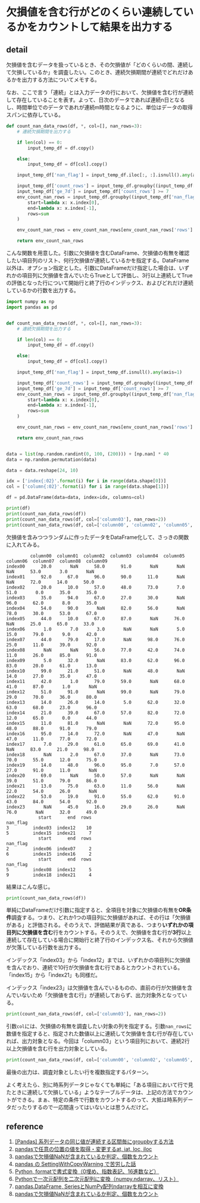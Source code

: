 # 欠損値を含む行がどのくらい連続しているかをカウントして結果を出力する

## detail

欠損値を含むデータを扱っているとき、その欠損値が「どのくらいの間、連続して欠損しているか」を調査したい。このとき、連続欠損期間が連続でどれだけあるかを出力する方法についてメモする。

なお、ここで言う「連続」とは入力データの行において、欠損値を含む行が連続して存在していることを表す。よって、日次のデータであれば連続n日となるし、時間単位でのデータであれが連続m時間となるように、単位はデータの取得スパンに依存している。

```python
def count_nan_data_rows(df, *, col=[], nan_rows=3):
    # 連続欠損期間を出力する

    if len(col) == 0:
        input_temp_df = df.copy()

    else:
        input_temp_df = df[col].copy()

    input_temp_df['nan_flag'] = input_temp_df.iloc[:, :].isnull().any(axis=1)

    input_temp_df['count_rows'] = input_temp_df.groupby((input_temp_df['nan_flag'] != input_temp_df['nan_flag'].shift()).cumsum())['nan_flag'].transform(sum)
    input_temp_df['ge_7d'] = input_temp_df['count_rows'] >= 7
    env_count_nan_rows = input_temp_df.groupby((input_temp_df['nan_flag'] != input_temp_df['nan_flag'].shift()).cumsum())['nan_flag'].agg(
        start=lambda x: x.index[0],
        end=lambda x: x.index[-1],
        rows=sum
    )

    env_count_nan_rows = env_count_nan_rows[env_count_nan_rows['rows'] >= nan_rows]

    return env_count_nan_rows
```

こんな関数を用意した。引数に欠損値を含むDataFrame、欠損値の有無を確認したい項目列のリスト、何行欠損値が連続しているかを指定する。DataFrame以外は、オプション指定とした。引数にDataFrameだけ指定した場合は、いずれかの項目列に欠損値を含んでいたらTrueとして評価し、3行以上連続してTrueの評価となった行について開始行と終了行のインデックス、およびどれだけ連続しているかの行数を出力する。

```python
import numpy as np
import pandas as pd


def count_nan_data_rows(df, *, col=[], nan_rows=3):
    # 連続欠損期間を出力する

    if len(col) == 0:
        input_temp_df = df.copy()

    else:
        input_temp_df = df[col].copy()

    input_temp_df['nan_flag'] = input_temp_df.isnull().any(axis=1)

    input_temp_df['count_rows'] = input_temp_df.groupby((input_temp_df['nan_flag'] != input_temp_df['nan_flag'].shift()).cumsum())['nan_flag'].transform(sum)
    input_temp_df['ge_7d'] = input_temp_df['count_rows'] >= 7
    env_count_nan_rows = input_temp_df.groupby((input_temp_df['nan_flag'] != input_temp_df['nan_flag'].shift()).cumsum())['nan_flag'].agg(
        start=lambda x: x.index[0],
        end=lambda x: x.index[-1],
        rows=sum
    )

    env_count_nan_rows = env_count_nan_rows[env_count_nan_rows['rows'] >= nan_rows]

    return env_count_nan_rows


data = list(np.random.randint(0, 100, (200))) + [np.nan] * 40
data = np.random.permutation(data)

data = data.reshape(24, 10)

idx = ['index{:02}'.format(i) for i in range(data.shape[0])]
col = ['column{:02}'.format(i) for i in range(data.shape[1])]

df = pd.DataFrame(data=data, index=idx, columns=col)

print(df)
print(count_nan_data_rows(df))
print(count_nan_data_rows(df, col=['column03'], nan_rows=2))
print(count_nan_data_rows(df, col=['column00', 'column02', 'column05', 'column09'], nan_rows=4))

```

欠損値を含みつつランダムに作ったデータをDataFrame化して、さっきの関数に入れてみる。

```console
         column00  column01  column02  column03  column04  column05  column06  column07  column08  column09
index00      20.0       NaN      58.0      91.0       NaN       NaN       NaN      53.0       3.0       NaN
index01      92.0      67.0      96.0      90.0      11.0       NaN       NaN      72.0      14.0      50.0
index02      20.0      10.0      57.0      48.0      73.0       7.0      51.0       0.0      35.0      35.0
index03      35.0      94.0      67.0      27.0      30.0       NaN      96.0      62.0       8.0      35.0
index04      54.0      90.0       NaN      82.0      56.0       NaN      78.0      30.0      53.0      67.0
index05      44.0      10.0      67.0      87.0       NaN      76.0       NaN      25.0      65.0      33.0
index06       1.0       7.0       3.0       NaN       NaN       5.0      15.0      79.0       9.0      42.0
index07      44.0      79.0      17.0       NaN      98.0      76.0      25.0      11.0      39.0      92.0
index08       NaN       NaN      56.0      77.0      42.0      74.0      11.0      26.0      85.0      91.0
index09       5.0      32.0       NaN      83.0      62.0      96.0      83.0      20.0      61.0      13.0
index10      99.0      21.0      51.0       NaN      48.0       NaN      14.0      27.0      35.0      47.0
index11      42.0       1.0      79.0      59.0       NaN      68.0      41.0      87.0       1.0       NaN
index12      51.0      91.0       NaN      99.0       NaN      79.0      29.0      70.0      36.0      80.0
index13      14.0      26.0      14.0       5.0      62.0      32.0      63.0      68.0      23.0      96.0
index14      21.0      39.0      67.0      57.0      82.0      72.0      12.0      65.0       0.0      44.0
index15      11.0      81.0       NaN       NaN      72.0      95.0      48.0      88.0      91.0      79.0
index16      95.0      14.0      72.0       NaN      47.0       NaN      47.0      11.0      77.0      72.0
index17       7.0      29.0      61.0      65.0      69.0      41.0       NaN      83.0      21.0      98.0
index18       NaN       2.0      67.0      37.0       NaN      73.0      70.0      55.0      12.0      75.0
index19      14.0      48.0      96.0      95.0       7.0      57.0      27.0      91.0      11.0       NaN
index20      69.0       NaN      50.0      57.0       NaN       NaN      39.0      51.0      79.0      86.0
index21      13.0      75.0      63.0      11.0      56.0       NaN      22.0      54.0      26.0       NaN
index22      53.0      19.0      91.0      55.0      62.0      91.0      43.0      84.0      54.0      92.0
index23       NaN      45.0      16.0      29.0      26.0       NaN      76.0       NaN      32.0      49.0
            start      end  rows
nan_flag                        
3         index03  index12    10
5         index15  index21     7
            start      end  rows
nan_flag                        
2         index06  index07     2
6         index15  index16     2
            start      end  rows
nan_flag                        
5         index08  index12     5
9         index18  index21     4
```

結果はこんな感じ。

```python
print(count_nan_data_rows(df))
```

単純にDataFrameだけ引数に指定すると、全項目を対象に欠損値の有無を**OR条件**調査する。つまり、どれか1つの項目列に欠損値があれば、その行は「欠損値がある」と評価される。そのうえで、評価結果が真である、つまり**いずれかの項目列に欠損値を含む**行をカウントする。そのうえで、欠損値を含む行が**3行**以上連続して存在している場合に開始行と終了行のインデックス名、それから欠損値が欠落している行数を出力する。

インデックス「index03」から「index12」までは、いずれかの項目列に欠損値を含んでおり、連続で10行が欠損値を含む行であるとカウントされている。「index15」から「index21」も同様だ。

インデックス「index23」は欠損値を含んでいるものの、直前の行が欠損値を含んでいないため「欠損値を含む行」が連続しておらず、出力対象外となっている。

```python
print(count_nan_data_rows(df, col=['column03'], nan_rows=2))
```

引数`col`には、欠損値の有無を調査したい対象の列を指定する。引数`nan_rows`に数値を指定すると、指定された数値以上に連続して欠損値を含む行が存在していれば、出力対象となる。今回は「column03」という項目列において、連続2行以上欠損値を含む行を出力対象としている。

```python
print(count_nan_data_rows(df, col=['column00', 'column02', 'column05', 'column09'], nan_rows=4))
```
最後の出力は、調査対象としたい行を複数指定するパターン。

よく考えたら、別に時系列データじゃなくても単純に「ある項目において行で見たときに連続して欠損している」ようなテーブルデータは、上記の方法でカウントができる。まぁ、特定の条件で行数をカウントするのって、大抵は時系列データだったりするので一応間違ってはいないとは思うんだけど。

## reference

1. [[Pandas] 系列データの同じ値が連続する区間毎にgroupbyする方法](http://ynomura.dip.jp/archives/2020/08/pandas-groupby.html)
2. [pandasで任意の位置の値を取得・変更するat, iat, loc, iloc](https://note.nkmk.me/python-pandas-at-iat-loc-iloc/)
3. [pandasで欠損値NaNが含まれているか判定、個数をカウント](https://note.nkmk.me/python-pandas-nan-judge-count/)
4. [pandas の SettingWithCopyWarning で苦労した話](https://qiita.com/HEM_SP/items/56cd62a1c000d342bd70)
5. [Python, formatで書式変換（0埋め、指数表記、16進数など）](https://note.nkmk.me/python-format-zero-hex/)
6. [Pythonで一次元配列を二次元配列に変換（numpy.ndarray、リスト）](https://note.nkmk.me/python-list-ndarray-1d-to-2d/)
7. [pandas.DataFrame, SeriesとNumPy配列ndarrayを相互に変換](https://note.nkmk.me/python-pandas-numpy-conversion/)
8. [pandasで欠損値NaNが含まれているか判定、個数をカウント](https://note.nkmk.me/python-pandas-nan-judge-count/)
